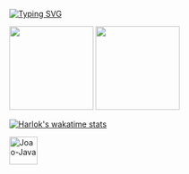 [![Typing SVG](https://readme-typing-svg.herokuapp.com/?color=f9f5ff&size=35&center=true&vCenter=true&width=1000&lines=João+Vítor+Ramos)](https://git.io/typing-svg)

<div>
  <img height="150em" src="https://github-readme-stats.vercel.app/api?username=joaoramos09&theme=holi&show_icons=true)](https://github.com/joaoramos09/github-readme-stats"/>
  <img height="150em" src="https://github-readme-stats.vercel.app/api/top-langs/?username=joaoramos09&layout-donut-chart&theme=holi"/>
  </div>

  [![Harlok's wakatime stats](https://github-readme-stats.vercel.app/api/wakatime?username=joaoramos09&theme=dark&layout=compact)](https://github.com/joaoramos09/github-readme-stats)
<br>
<div>
  <img aling="center" alt="Joao-Java" height="50" widht="50" src="https://cdn.jsdelivr.net/gh/devicons/devicon/icons/java/java-original-wordmark.svg" />
</div>


